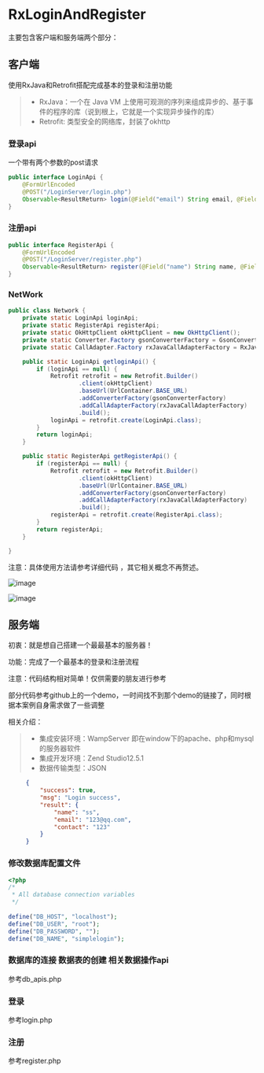 # RxLoginAndRegister

主要包含客户端和服务端两个部分：

## 客户端

使用RxJava和Retrofit搭配完成基本的登录和注册功能
> * RxJava：一个在 Java VM 上使用可观测的序列来组成异步的、基于事件的程序的库（说到根上，它就是一个实现异步操作的库）
> * Retrofit: 类型安全的网络库，封装了okhttp


### 登录api

一个带有两个参数的post请求

```java
public interface LoginApi {
    @FormUrlEncoded
    @POST("/LoginServer/login.php")
    Observable<ResultReturn> login(@Field("email") String email, @Field("password") String password);
}
```

### 注册api

```java
public interface RegisterApi {
    @FormUrlEncoded
    @POST("/LoginServer/register.php")
    Observable<ResultReturn> register(@Field("name") String name, @Field("email") String email, @Field("contact") String contact, @Field("password") String password);
}
```

### NetWork

```java
public class Network {
    private static LoginApi loginApi;
    private static RegisterApi registerApi;
    private static OkHttpClient okHttpClient = new OkHttpClient();
    private static Converter.Factory gsonConverterFactory = GsonConverterFactory.create();
    private static CallAdapter.Factory rxJavaCallAdapterFactory = RxJavaCallAdapterFactory.create();

    public static LoginApi getloginApi() {
        if (loginApi == null) {
            Retrofit retrofit = new Retrofit.Builder()
                    .client(okHttpClient)
                    .baseUrl(UrlContainer.BASE_URL)
                    .addConverterFactory(gsonConverterFactory)
                    .addCallAdapterFactory(rxJavaCallAdapterFactory)
                    .build();
            loginApi = retrofit.create(LoginApi.class);
        }
        return loginApi;
    }

    public static RegisterApi getRegisterApi() {
        if (registerApi == null) {
            Retrofit retrofit = new Retrofit.Builder()
                    .client(okHttpClient)
                    .baseUrl(UrlContainer.BASE_URL)
                    .addConverterFactory(gsonConverterFactory)
                    .addCallAdapterFactory(rxJavaCallAdapterFactory)
                    .build();
            registerApi = retrofit.create(RegisterApi.class);
        }
        return registerApi;
    }

}
```
注意：具体使用方法请参考详细代码 ，其它相关概念不再赘述。


![image](https://raw.githubusercontent.com/feifei003603/RxLoginAndRegister/master/app/src/main/res/raw/login.jpg)

![image](https://github.com/feifei003603/RxLoginAndRegister/blob/master/app/src/main/res/raw/register.jpg?raw=true)

## 服务端

初衷：就是想自己搭建一个最最基本的服务器！

功能：完成了一个最基本的登录和注册流程

注意：代码结构相对简单！仅供需要的朋友进行参考

部分代码参考github上的一个demo，一时间找不到那个demo的链接了，同时根据本案例自身需求做了一些调整

相关介绍：

> * 集成安装环境：WampServer 即在window下的apache、php和mysql的服务器软件
> * 集成开发环境：Zend Studio12.5.1
> * 数据传输类型：JSON
```json
     {
         "success": true,
         "msg": "Login success",
         "result": {
             "name": "ss",
             "email": "123@qq.com",
             "contact": "123"
         }
     }
```
     


### 修改数据库配置文件
```php
<?php
/*
 * All database connection variables
 */
 
define("DB_HOST", "localhost");
define("DB_USER", "root");
define("DB_PASSWORD", "");
define("DB_NAME", "simplelogin");
```

### 数据库的连接 数据表的创建 相关数据操作api
参考db_apis.php

### 登录
参考login.php

### 注册
参考register.php
